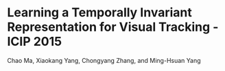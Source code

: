 # Learning a Temporally Invariant Representation for Visual Tracking - ICIP 2015

Chao Ma, Xiaokang Yang, Chongyang Zhang, and Ming-Hsuan Yang
